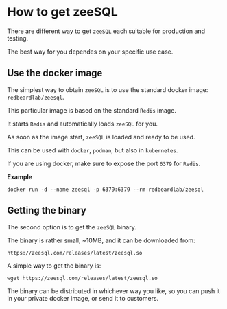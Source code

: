 # How to get zeeSQL

There are different way to get `zeeSQL` each suitable for production and testing.

The best way for you dependes on your specific use case.

## Use the docker image

The simplest way to obtain `zeeSQL` is to use the standard docker image: `redbeardlab/zeesql`.

This particular image is based on the standard `Redis` image.

It starts `Redis` and automatically loads `zeeSQL` for you.

As soon as the image start, `zeeSQL` is loaded and ready to be used.

This can be used with `docker`, `podman`, but also in `kubernetes`.

If you are using docker, make sure to expose the port `6379` for `Redis`.

**Example**

```text
docker run -d --name zeesql -p 6379:6379 --rm redbeardlab/zeesql
```

## Getting the binary

The second option is to get the `zeeSQL` binary.

The binary is rather small, ~10MB, and it can be downloaded from:

```text
https://zeesql.com/releases/latest/zeesql.so
```

A simple way to get the binary is:

```text
wget https://zeesql.com/releases/latest/zeesql.so
```

The binary can be distributed in whichever way you like, so you can push it in your private docker image, or send it to customers.

